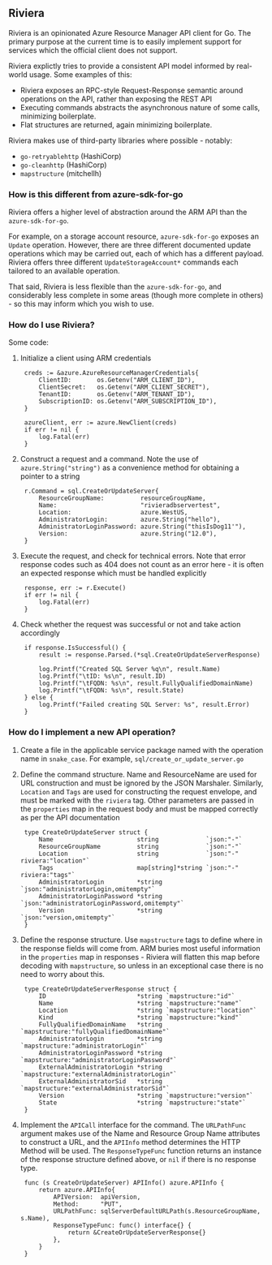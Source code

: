 ## Riviera

Riviera is an opinionated Azure Resource Manager API client for Go. The primary purpose at the current time is to easily implement support for services which the official client does not support.

Riviera explictly tries to provide a consistent API model informed by real-world usage. Some examples of this:

- Riviera exposes an RPC-style Request-Response semantic around operations on the API, rather than exposing the REST API
- Executing commands abstracts the asynchronous nature of some calls, minimizing boilerplate.
- Flat structures are returned, again minimizing boilerplate.

Riviera makes use of third-party libraries where possible - notably:
- `go-retryablehttp` (HashiCorp)
- `go-cleanhttp` (HashiCorp)
- `mapstructure` (mitchellh)

### How is this different from azure-sdk-for-go

Riviera offers a higher level of abstraction around the ARM API than the `azure-sdk-for-go`.

For example, on a storage account resource, `azure-sdk-for-go` exposes an `Update` operation. However, there are three different documented update operations which may be carried out, each of which has a different payload. Riviera offers three different `UpdateStorageAccount*` commands each tailored to an available operation.

That said, Riviera is less flexible than the `azure-sdk-for-go`, and considerably less complete in some areas (though more complete in others) - so this may inform which you wish to use.

### How do I use Riviera?

Some code:

1. Initialize a client using ARM credentials

        creds := &azure.AzureResourceManagerCredentials{
            ClientID:       os.Getenv("ARM_CLIENT_ID"),
            ClientSecret:   os.Getenv("ARM_CLIENT_SECRET"),
            TenantID:       os.Getenv("ARM_TENANT_ID"),
            SubscriptionID: os.Getenv("ARM_SUBSCRIPTION_ID"),
        }

        azureClient, err := azure.NewClient(creds)
        if err != nil {
            log.Fatal(err)
        }

1. Construct a request and a command. Note the use of `azure.String("string")` as a convenience method for obtaining a pointer to a string

        r.Command = sql.CreateOrUpdateServer{
            ResourceGroupName:          resourceGroupName,
            Name:                       "rivieradbservertest",
            Location:                   azure.WestUS,
            AdministratorLogin:         azure.String("hello"),
            AdministratorLoginPassword: azure.String("thisIsDog11'"),
            Version:                    azure.String("12.0"),
        }

1. Execute the request, and check for technical errors. Note that error response codes such as 404 does not count as an error here - it is often an expected response which must be handled explicitly

        response, err := r.Execute()
        if err != nil {
            log.Fatal(err)
        }

1. Check whether the request was successful or not and take action accordingly

        if response.IsSuccessful() {
            result := response.Parsed.(*sql.CreateOrUpdateServerResponse)

            log.Printf("Created SQL Server %q\n", result.Name)
            log.Printf("\tID: %s\n", result.ID)
            log.Printf("\tFQDN: %s\n", result.FullyQualifiedDomainName)
            log.Printf("\tFQDN: %s\n", result.State)
        } else {
            log.Printf("Failed creating SQL Server: %s", result.Error)
        }

### How do I implement a new API operation?

1. Create a file in the applicable service package named with the operation name in `snake_case`. For example, `sql/create_or_update_server.go`

1. Define the command structure. Name and ResourceName are used for URL construction and must be ignored by the JSON Marshaler. Similarly, `Location` and `Tags` are used for constructing the request envelope, and must be marked with the `riviera` tag. Other parameters are passed in the `properties` map in the request body and must be mapped correctly as per the API documentation
        
        type CreateOrUpdateServer struct {
            Name                       string             `json:"-"`
            ResourceGroupName          string             `json:"-"`
            Location                   string             `json:"-" riviera:"location"`
            Tags                       map[string]*string `json:"-" riviera:"tags"`
            AdministratorLogin         *string            `json:"administratorLogin,omitempty"`
            AdministratorLoginPassword *string            `json:"administratorLoginPassword,omitempty"`
            Version                    *string            `json:"version,omitempty"`
        }

1. Define the response structure. Use `mapstructure` tags to define where in the response fields will come from. ARM buries most useful information in the `properties` map in responses - Riviera will flatten this map before decoding with `mapstructure`, so unless in an exceptional case there is no need to worry about this.

        type CreateOrUpdateServerResponse struct {
            ID                         *string `mapstructure:"id"`
            Name                       *string `mapstructure:"name"`
            Location                   *string `mapstructure:"location"`
            Kind                       *string `mapstructure:"kind"`
            FullyQualifiedDomainName   *string `mapstructure:"fullyQualifiedDomainName"`
            AdministratorLogin         *string `mapstructure:"administratorLogin"`
            AdministratorLoginPassword *string `mapstructure:"administratorLoginPassword"`
            ExternalAdministratorLogin *string `mapstructure:"externalAdministratorLogin"`
            ExternalAdministratorSid   *string `mapstructure:"externalAdministratorSid"`
            Version                    *string `mapstructure:"version"`
            State                      *string `mapstructure:"state"`
        }

1. Implement the `APICall` interface for the command. The `URLPathFunc` argument makes use of the Name and Resource Group Name attributes to construct a URL, and the `APIInfo` method determines the HTTP Method will be used. The `ResponseTypeFunc` function returns an instance of the response structure defined above, or `nil` if there is no response type.

        func (s CreateOrUpdateServer) APIInfo() azure.APIInfo {
            return azure.APIInfo{
                APIVersion:  apiVersion,
                Method:      "PUT",
                URLPathFunc: sqlServerDefaultURLPath(s.ResourceGroupName, s.Name),
                ResponseTypeFunc: func() interface{} {
                    return &CreateOrUpdateServerResponse{}
                },
            }
        }

